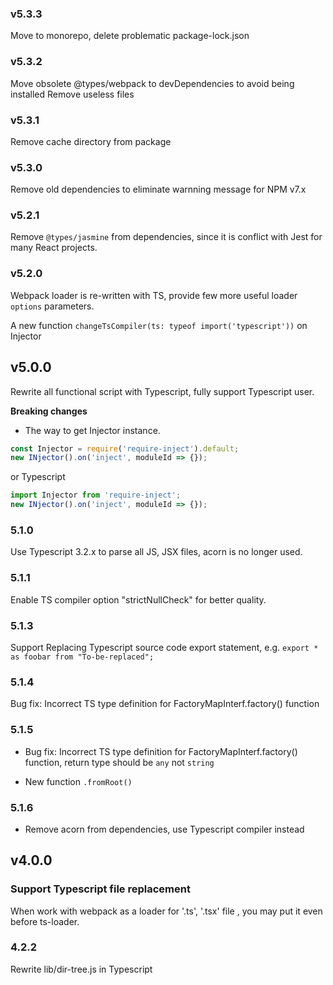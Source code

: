 ### v5.3.3
Move to monorepo, delete problematic package-lock.json

### v5.3.2
Move obsolete @types/webpack to devDependencies to avoid being installed
Remove useless files
### v5.3.1
Remove cache directory from package
### v5.3.0
Remove old dependencies to eliminate warnning message for NPM v7.x
### v5.2.1
Remove `@types/jasmine` from dependencies, since it is conflict with Jest for many React projects.
### v5.2.0
Webpack loader is re-written with TS, provide few more useful loader `options` parameters.

A new function `changeTsCompiler(ts: typeof import('typescript'))` on Injector

## v5.0.0
Rewrite all functional script with Typescript, fully support Typescript user.

**Breaking changes**
- The way to get Injector instance.
```js
const Injector = require('require-inject').default;
new INjector().on('inject', moduleId => {});

```
or Typescript

```js
import Injector from 'require-inject';
new INjector().on('inject', moduleId => {});
```

### 5.1.0
Use Typescript 3.2.x to parse all JS, JSX files, acorn is no longer used.

### 5.1.1
Enable TS compiler option "strictNullCheck" for better quality.

### 5.1.3
Support Replacing Typescript source code export statement, e.g. `export * as foobar from "To-be-replaced";`

### 5.1.4
Bug fix: Incorrect TS type definition for FactoryMapInterf.factory() function

### 5.1.5
- Bug fix: Incorrect TS type definition for FactoryMapInterf.factory() function, return type should be `any` not `string`

- New function `.fromRoot()`
### 5.1.6
- Remove acorn from dependencies, use Typescript compiler instead
  
## v4.0.0
### Support Typescript file replacement
When work with webpack as a loader for '.ts', '.tsx' file , you may put it even before ts-loader.

### 4.2.2
Rewrite lib/dir-tree.js in Typescript


